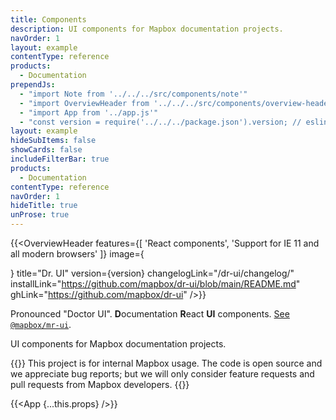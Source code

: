 ```yaml
---
title: Components
description: UI components for Mapbox documentation projects.
navOrder: 1
layout: example
contentType: reference
products:
  - Documentation
prependJs:
  - "import Note from '../../../src/components/note'"
  - "import OverviewHeader from '../../../src/components/overview-header'"
  - "import App from '../app.js'"
  - "const version = require('../../../package.json').version; // eslint-disable-line"
layout: example
hideSubItems: false
showCards: false
includeFilterBar: true
products:
  - Documentation
contentType: reference
navOrder: 1
hideTitle: true
unProse: true
---
```


{{<OverviewHeader
  features={[
    'React components',
    'Support for IE 11 and all modern browsers'
  ]}
  image={<div />}
  title="Dr. UI"
  version={version}
  changelogLink="/dr-ui/changelog/"
  installLink="https://github.com/mapbox/dr-ui/blob/main/README.md"
  ghLink="https://github.com/mapbox/dr-ui"
/>}}

Pronounced "Doctor UI". **D**ocumentation **R**eact **UI** components. [See `@mapbox/mr-ui`](https://mapbox.github.io/mr-ui/).

UI components for Mapbox documentation projects.

{{<Note>}}
This project is for internal Mapbox usage. The code is open source and we appreciate bug reports; but we will only consider feature requests and pull requests from Mapbox developers.
{{</Note>}}

{{<App {...this.props} />}}
